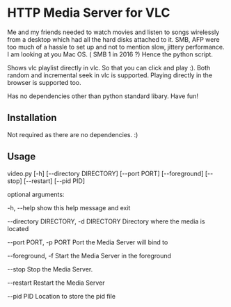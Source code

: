 HTTP Media Server for VLC
=========================

Me and my friends needed to watch movies and listen to songs wirelessly from a desktop which had all the hard disks attached to it. SMB, AFP were too much of a hassle to set up and not to mention slow, jittery performance. I am looking at you Mac OS. ( SMB 1 in 2016 ?) Hence the python script.

Shows vlc playlist directly in vlc. So that you can click and play :). Both random and incremental seek in vlc is supported. Playing directly in the browser is supported too.

Has no dependencies other than python standard libary. Have fun!


Installation
------------
Not required as there are no dependencies. :)


Usage
-----
video.py [-h] [--directory DIRECTORY] [--port PORT] [--foreground]
                [--stop] [--restart] [--pid PID]


optional arguments:

  -h, --help            show this help message and exit

  --directory DIRECTORY, -d DIRECTORY
                        Directory where the media is located

  --port PORT, -p PORT  Port the Media Server will bind to

  --foreground, -f      Start the Media Server in the foreground

  --stop                Stop the Media Server.

  --restart             Restart the Media Server

  --pid PID             Location to store the pid file

